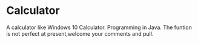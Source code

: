 # Calculator
A calculator like Windows 10 Calculator. Programming in Java.
The funtion is not perfect at present,welcome your comments and pull.
